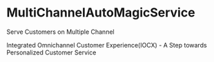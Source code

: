 # MultiChannelAutoMagicService
Serve Customers on Multiple Channel


Integrated Omnichannel Customer Experience(IOCX) - A Step towards Personalized Customer Service

<Description>
